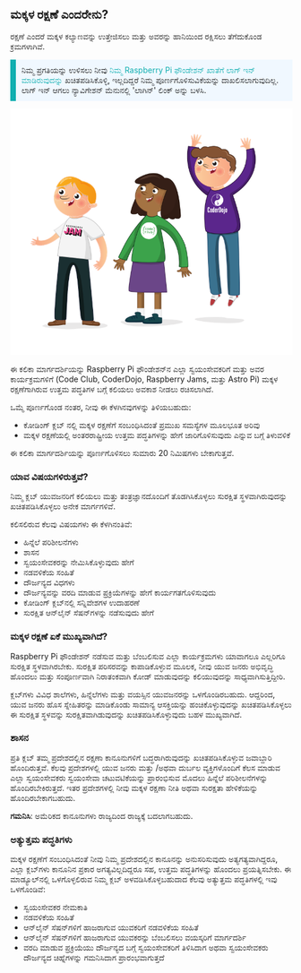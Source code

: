 ## ಮಕ್ಕಳ ರಕ್ಷಣೆ ಎಂದರೇನು?

ರಕ್ಷಣೆ ಎಂದರೆ ಮಕ್ಕಳ ಕಲ್ಯಾಣವನ್ನು ಉತ್ತೇಜಿಸಲು ಮತ್ತು ಅವರನ್ನು ಹಾನಿಯಿಂದ ರಕ್ಷಿಸಲು ತೆಗೆದುಕೊಂಡ ಕ್ರಮಗಳಾಗಿವೆ.

<p style="border-left: solid; border-width:10px; border-color: #0faeb0; background-color: aliceblue; padding: 10px;">
ನಿಮ್ಮ ಪ್ರಗತಿಯನ್ನು ಉಳಿಸಲು ನೀವು <span style="color: #0faeb0"> ನಿಮ್ಮ Raspberry Pi ಫೌಂಡೇಶನ್ ಖಾತೆಗೆ ಲಾಗ್ ಇನ್ ಮಾಡಿರುವುದನ್ನು</span> ಖಚಿತಪಡಿಸಿಕೊಳ್ಳಿ, ಇಲ್ಲದಿದ್ದರೆ ನಿಮ್ಮ ಪೂರ್ಣಗೊಳಿಸುವಿಕೆಯನ್ನು ದಾಖಲಿಸಲಾಗುವುದಿಲ್ಲ. ಲಾಗ್ ಇನ್ ಆಗಲು ನ್ಯಾವಿಗೇಶನ್ ಮೆನುನಲ್ಲಿ 'ಲಾಗಿನ್' ಲಿಂಕ್ ಅನ್ನು ಬಳಸಿ.
</p>

![ಮೂವರು ಯುವಕರು ನಿಂತಿದ್ದಾರೆ.](images/3-RPF-Kids.png)

ಈ ಕಲಿಕಾ ಮಾರ್ಗದರ್ಶಿಯನ್ನು Raspberry Pi ಫೌಂಡೇಶನ್‌ನ ಎಲ್ಲಾ ಸ್ವಯಂಸೇವಕರಿಗೆ ಮತ್ತು ಅವರ ಕಾರ್ಯಕ್ರಮಗಳಿಗೆ (Code Club, CoderDojo, Raspberry Jams, ಮತ್ತು Astro Pi) ಮಕ್ಕಳ ರಕ್ಷಣೆಗಾಗಿರುವ ಉತ್ತಮ ಪದ್ಧತಿಗಳ ಬಗ್ಗೆ ಕಲಿಯಲು ಅವಕಾಶ ನೀಡಲು ರಚಿಸಲಾಗಿದೆ.

ಒಮ್ಮೆ ಪೂರ್ಣಗೊಂಡ ನಂತರ, ನೀವು ಈ ಕೆಳಗಿನವುಗಳನ್ನು ತಿಳಿಯಬಹುದು:

* ಕೋಡಿಂಗ್ ಕ್ಲಬ್ ನಲ್ಲಿ ಮಕ್ಕಳ ರಕ್ಷಣೆಗೆ ಸಂಬಂಧಿಸಿದಂತೆ ಪ್ರಮುಖ ಸಮಸ್ಯೆಗಳ ಮೂಲಭೂತ ಅರಿವು
* ಮಕ್ಕಳ ರಕ್ಷಣೆಯಲ್ಲಿ ಅಂತರರಾಷ್ಟ್ರೀಯ ಉತ್ತಮ ಪದ್ಧತಿಗಳನ್ನು ಹೇಗೆ ಜಾರಿಗೊಳಿಸುವುದು ಎನ್ನುವ ಬಗ್ಗೆ ತಿಳುವಳಿಕೆ

ಈ ಕಲಿಕಾ ಮಾರ್ಗದರ್ಶಿಯನ್ನು ಪೂರ್ಣಗೊಳಿಸಲು ಸುಮಾರು 20 ನಿಮಿಷಗಳು ಬೇಕಾಗುತ್ತವೆ.

### ಯಾವ ವಿಷಯಗಳಿರುತ್ತವೆ?

ನಿಮ್ಮ ಕ್ಲಬ್ ಯುವಜನರಿಗೆ ಕಲಿಯಲು ಮತ್ತು ತಂತ್ರಜ್ಞಾನದೊಂದಿಗೆ ತೊಡಗಿಸಿಕೊಳ್ಳಲು ಸುರಕ್ಷಿತ ಸ್ಥಳವಾಗಿರುವುದನ್ನು ಖಚಿತಪಡಿಸಿಕೊಳ್ಳಲು ಅನೇಕ ಮಾರ್ಗಗಳಿವೆ.

ಕಲಿಸಲಿರುವ ಕೆಲವು ವಿಷಯಗಳು ಈ ಕೆಳಗಿನಂತಿವೆ:

* ಹಿನ್ನೆಲೆ ಪರಿಶೀಲನೆಗಳು
* ಶಾಸನ
* ಸ್ವಯಂಸೇವಕರನ್ನು ನೇಮಿಸಿಕೊಳ್ಳುವುದು ಹೇಗೆ
* ನಡವಳಿಕೆಯ ಸಂಹಿತೆ
* ದೌರ್ಜನ್ಯದ ವಿಧಗಳು
* ದೌರ್ಜನ್ಯವನ್ನು ವರದಿ ಮಾಡುವ ಪ್ರಕ್ರಿಯೆಗಳನ್ನು ಹೇಗೆ ಕಾರ್ಯಗತಗೊಳಿಸುವುದು
* ಕೋಡಿಂಗ್ ಕ್ಲಬ್‌ನಲ್ಲಿ ಸನ್ನಿವೇಶಗಳ ಉದಾಹರಣೆ
* ಸುರಕ್ಷಿತ ಆನ್‌ಲೈನ್ ಸೆಷನ್‌ಗಳನ್ನು ನಡೆಸುವುದು ಹೇಗೆ

### ಮಕ್ಕಳ ರಕ್ಷಣೆ ಏಕೆ ಮುಖ್ಯವಾಗಿದೆ?

Raspberry Pi ಫೌಂಡೇಶನ್ ನಡೆಸುವ ಮತ್ತು ಬೆಂಬಲಿಸುವ ಎಲ್ಲಾ ಕಾರ್ಯಕ್ರಮಗಳು ಯಾವಾಗಲೂ ಎಲ್ಲರಿಗೂ ಸುರಕ್ಷಿತ ಸ್ಥಳವಾಗಿರಬೇಕು. ಸುರಕ್ಷಿತ ಪರಿಸರವನ್ನು ಕಾಪಾಡಿಕೊಳ್ಳುವ ಮೂಲಕ, ನೀವು ಯುವ ಜನರು ಅಭಿವೃದ್ಧಿ ಹೊಂದಲು ಮತ್ತು ಸಂಪೂರ್ಣವಾಗಿ ನಿರಾತಂಕವಾಗಿ ಕೋಡ್ ಮಾಡುವುದನ್ನು ಕಲಿಯುವುದನ್ನು ಸಾಧ್ಯವಾಗಿಸುತ್ತಿದ್ದೀರಿ.

ಕ್ಲಬ್‌ಗಳು ವಿವಿಧ ಶಾಲೆಗಳು, ಹಿನ್ನೆಲೆಗಳು ಮತ್ತು ವಯಸ್ಸಿನ ಯುವಜನರನ್ನು ಒಳಗೊಂಡಿರಬಹುದು. ಆದ್ದರಿಂದ, ಯುವ ಜನರು ಹೊಸ ಸ್ನೇಹಿತರನ್ನು ಮಾಡಿಕೊಂಡು ಸಾಮಾನ್ಯ ಆಸಕ್ತಿಯನ್ನು ಹಂಚಿಕೊಳ್ಳುವುದನ್ನು ಖಚಿತಪಡಿಸಿಕೊಳ್ಳಲು ಈ ಸುರಕ್ಷಿತ ಸ್ಥಳವನ್ನು ಸುರಕ್ಷಿತವಾಗಿಡುವುದನ್ನು ಖಚಿತಪಡಿಸಿಕೊಳ್ಳುವುದು ಬಹಳ ಮುಖ್ಯವಾಗಿದೆ.

### ಶಾಸನ

ಪ್ರತಿ ಕ್ಲಬ್ ತಮ್ಮ ಪ್ರದೇಶದಲ್ಲಿನ ರಕ್ಷಣಾ ಕಾನೂನುಗಳಿಗೆ ಬದ್ಧರಾಗಿರುವುದನ್ನು ಖಚಿತಪಡಿಸಿಕೊಳ್ಳುವ ಜವಾಬ್ದಾರಿ ಹೊಂದಿರುತ್ತವೆ. ಕೆಲವು ಪ್ರದೇಶಗಳಲ್ಲಿ ಯುವ ಜನರು ಮತ್ತು /ಅಥವಾ ದುರ್ಬಲ ವ್ಯಕ್ತಿಗಳೊಂದಿಗೆ ಕೆಲಸ ಮಾಡುವ ಎಲ್ಲಾ ಸ್ವಯಂಸೇವಕರು ಸ್ವಯಂಸೇವಾ ಚಟುವಟಿಕೆಯನ್ನು ಪ್ರಾರಂಭಿಸುವ ಮೊದಲು ಹಿನ್ನೆಲೆ ಪರಿಶೀಲನೆಗಳನ್ನು ಹೊಂದಿರಬೇಕಿರುತ್ತದೆ. ಇತರ ಪ್ರದೇಶಗಳಲ್ಲಿ ನೀವು ಮಕ್ಕಳ ರಕ್ಷಣಾ ನೀತಿ ಅಥವಾ ಸುರಕ್ಷತಾ ಹೇಳಿಕೆಯನ್ನು ಹೊಂದಿರಬೇಕಾಗಬಹುದು.

**ಗಮನಿಸಿ**: ಅಮೆರಿಕದ ಕಾನೂನುಗಳು ರಾಜ್ಯದಿಂದ ರಾಜ್ಯಕ್ಕೆ ಬದಲಾಗಬಹುದು.

### ಅತ್ಯುತ್ತಮ ಪದ್ಧತಿಗಳು

ಮಕ್ಕಳ ರಕ್ಷಣೆಗೆ ಸಂಬಂಧಿಸಿದಂತೆ ನೀವು ನಿಮ್ಮ ಪ್ರದೇಶದಲ್ಲಿನ ಕಾನೂನನ್ನು ಅನುಸರಿಸುವುದು ಅತ್ಯಗತ್ಯವಾಗಿದ್ದರೂ, ಎಲ್ಲಾ ಕ್ಲಬ್‌ಗಳು ಕಾನೂನಿನ ಪ್ರಕಾರ ಅಗತ್ಯವಿಲ್ಲದಿದ್ದರೂ ಸಹ, ಉತ್ತಮ ಪದ್ಧತಿಗಳನ್ನು ಹೊಂದಲು ಪ್ರಯತ್ನಿಸಬೇಕು. ಈ ಮಾಡ್ಯೂಲ್‌ನಲ್ಲಿ ಒಳಗೊಳ್ಳಲಿರುವ ನಿಮ್ಮ ಕ್ಲಬ್ ಅಳವಡಿಸಿಕೊಳ್ಳಬಹುದಾದ ಕೆಲವು ಅತ್ಯುತ್ತಮ ಪದ್ಧತಿಗಳಲ್ಲಿ ಇವು ಒಳಗೊಂಡಿವೆ:

* ಸ್ವಯಂಸೇವಕರ ನೇಮಕಾತಿ
* ನಡವಳಿಕೆಯ ಸಂಹಿತೆ
* ಆನ್‌ಲೈನ್‌ ಸೆಷನ್‌ಗಳಿಗೆ ಹಾಜರಾಗುವ ಯುವಕರಿಗೆ ನಡವಳಿಕೆಯ ಸಂಹಿತೆ
* ಆನ್‌ಲೈನ್‌ ಸೆಷನ್‌ಗಳಿಗೆ ಹಾಜರಾಗುವ ಯುವಕರನ್ನು ಬೆಂಬಲಿಸಲು ವಯಸ್ಕರಿಗೆ ಮಾರ್ಗದರ್ಶಿ
* ವರದಿ ಮಾಡುವ ಪ್ರಕ್ರಿಯೆಯು ದೌರ್ಜನ್ಯದ ಬಗ್ಗೆ ಸ್ವಯಂಸೇವಕರಿಗೆ ತಿಳಿಸಿದಾಗ ಅಥವಾ ಸ್ವಯಂಸೇವಕರು ದೌರ್ಜನ್ಯದ ಚಿಹ್ನೆಗಳನ್ನು ಗಮನಿಸಿದಾಗ ಪ್ರಾರಂಭವಾಗುತ್ತದೆ
